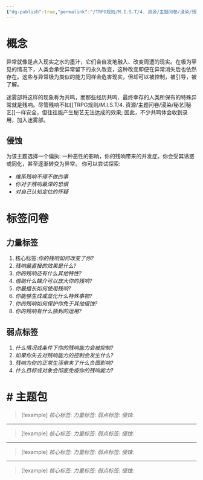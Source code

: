 ```yaml
---
{"dg-publish":true,"permalink":"/TRPG规则/M.I.S.T/4. 资源/主题问卷/浸染/残响/"}
---
```


# 概念
异常就像是点入现实之水的墨汁，它们会自发地融入、改变周遭的现实。在极为罕见的情况下，人类会承受异常留下的永久改变，这种改变即便在异常消失后也依然存在。这些与异常极为类似的能力同样会危害现实，但却可以被控制，被引导，被了解。

迷雾部将这样的现象称为共鸣，而那些经历共鸣、最终幸存的人类所保有的特殊异常就是残响。尽管残响不如[[TRPG规则/M.I.S.T/4. 资源/主题问卷/浸染/秘艺\|秘艺]]一样安全，但往往能产生秘艺无法达成的效果; 因此，不少共鸣体会收到录用，加入迷雾部。

## 侵蚀
为该主题选择一个偏执: 一种恶性的影响，你的残响带来的并发症。你会受其诱惑或同化，甚至逐渐转变为异常。
你可以尝试探索:
- *维系残响不得不做的事*
- *你对于残响最深的恐惧*
- *对自己认知定位的怀疑*
# 标签问卷
## 力量标签
1. 核心标签:*你的残响如何改变了你?*
2. *残响最直接的效果是什么?*
3. *你的残响还有什么其他特性?*
4. *借助什么媒介可以放大你的残响?*
5. *你最擅长如何使用残响?*
6. *你能够生成或显化什么特殊事物?*
7. *你的残响如何保护你免于其他侵蚀?*
8. *你的残响有什么独到的运用?*
## 弱点标签
1. *什么情况或条件下你的残响能力会被抑制?*
2. *如果你失去对残响能力的控制会发生什么?*
3. *残响为你的正常生活带来了什么负面影响?*
4. *什么目标或对象会彻底免疫你的残响能力?*

# # 主题包
>[!example] *核心标签*: 
 > *力量标签*: 
 > *弱点标签*: 
  > *侵蚀*: 
  
  ---
  >[!example] *核心标签*: 
 > *力量标签*: 
 > *弱点标签*: 
  > *侵蚀*: 
  
  ---
  >[!example] *核心标签*: 
 > *力量标签*: 
 > *弱点标签*: 
  > *侵蚀*: 
  
  ---
  >[!example] *核心标签*: 
 > *力量标签*: 
 > *弱点标签*: 
  > *侵蚀*: 